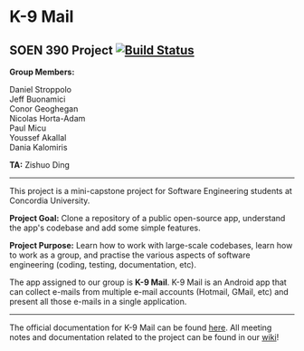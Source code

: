 
# K-9 Mail
## SOEN 390 Project         [![Build Status](https://travis-ci.com/jeffbuonamici/k9mail.svg?token=qxHYNrXsJFtDv4Fs8FL7&branch=master)](https://travis-ci.com/jeffbuonamici/k9mail)
**Group Members:**



Daniel Stroppolo  
Jeff Buonamici    
Conor Geoghegan        
Nicolas Horta-Adam     
Paul Micu       
Youssef Akallal    
Dania Kalomiris  

**TA:** Zishuo Ding  


***
  
This project is a mini-capstone project for Software Engineering students at Concordia University. 

**Project Goal:** Clone a repository of a public open-source app, understand the app's codebase and add some simple features. 

**Project Purpose:** Learn how to work with large-scale codebases, learn how to work as a group, and practise the various aspects of software engineering (coding, testing, documentation, etc).

The app assigned to our group is **K-9 Mail**. K-9 Mail is an Android app that can collect e-mails from multiple e-mail accounts (Hotmail, GMail, etc) and present all those e-mails in a single application.


***

The official documentation for K-9 Mail can be found [here](https://github.com/k9mail/k-9/wiki). All meeting notes and documentation related to the project can be found in our [wiki](https://github.com/jeffbuonamici/k9mail/wiki)!


